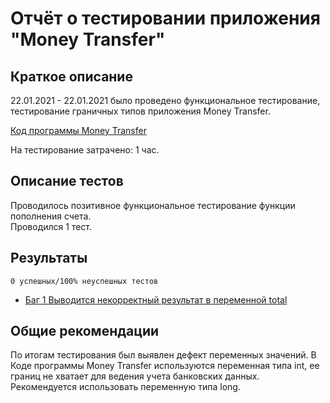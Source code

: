 # Отчёт о тестировании приложения "Money Transfer"
## Краткое описание

22.01.2021 - 22.01.2021 было проведено функциональное тестирование, тестирование граничных типов приложения Money Transfer.

[Код программы Money Transfer ](https://github.com/dimonioi4/jl1.2t1/blob/master/main.java)

На тестирование затрачено: 1 час.

## Описание тестов

Проводилось позитивное функциональное тестирование функции пополнения счета.  
Проводился 1 тест.

## Результаты

    0 успешных/100% неуспешных тестов

* [Баг 1 Выводится некорректный результат в переменной total](https://github.com/dimonioi4/jl1.2t1/issues/1#issue-791820978)


## Общие рекомендации

По итогам тестирования был выявлен дефект переменных значений. В Коде программы Money Transfer используются переменная типа int, ее границ не хватает для ведения учета банковских данных.
Рекомендуется использовать переменную типа long.
